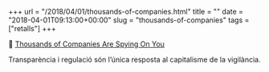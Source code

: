 +++
url = "/2018/04/01/thousands-of-companies.html"
title = ""
date = "2018-04-01T09:13:00+00:00"
slug = "thousands-of-companies"
tags = ["retalls"]
+++

📎 [Thousands of Companies Are Spying On You](https://m.slashdot.org/story/339089)

Transparència i regulació són l’única resposta al capitalisme de la vigilància.

